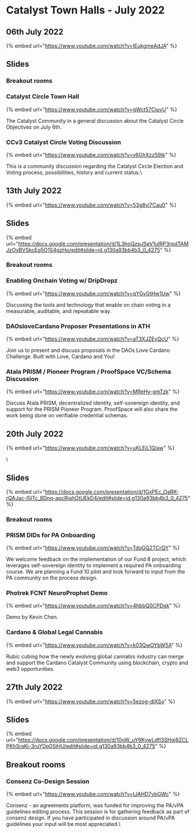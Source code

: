 # Catalyst Town Halls - July 2022

## 06th July 2022

{% embed url="https://www.youtube.com/watch?v=IEukgmeAdJA" %}

## Slides

### Breakout rooms

### Catalyst Circle Town Hall&#x20;

{% embed url="https://www.youtube.com/watch?v=gWct57CiuvU" %}

The Catalyst Community in a general discussion about the Catalyst Circle Objectives on July 6th.

### CCv3 Catalyst Circle Voting Discussion

{% embed url="https://www.youtube.com/watch?v=v6GhXzz59Ik" %}

This is a community discussion regarding the Catalyst Circle Election and Voting process, possibilities, history and current status.\


## 13th July 2022

{% embed url="https://www.youtube.com/watch?v=53g8vl7Cau0" %}

## Slides

{% embed url="https://docs.google.com/presentation/d/1L3hoQzpJSeV1uIRP3rpdTAMJzOvBVSkcEg5O1S4gzHo/edit#slide=id.g130a93bb4b3_0_4275" %}

### Breakout rooms&#x20;

### Enabling Onchain Voting w/ DripDropz

{% embed url="https://www.youtube.com/watch?v=qYGvGtHw1Uw" %}

Discussing the tools and technology that enable on chain voting in a measurable, auditable, and repeatable way.

### DAOsloveCardano Proposer Presentations in ATH

{% embed url="https://www.youtube.com/watch?v=aT3XJZEyQcU" %}

Join us to present and discuss proposals in the DAOs Love Cardano Challenge. Built with Love, Cardano and You!

### Atala PRISM / Pioneer Program / ProofSpace VC/Schema Discussion

{% embed url="https://www.youtube.com/watch?v=MReHy-gmTzk" %}

Discuss Atala PRISM, decentralized identity, self-sovereign identity, and support for the PRISM Pioneer Program. ProofSpace will also share the work being done on verifiable credential schemas.

## 20th July 2022

{% embed url="https://www.youtube.com/watch?v=uKLEjL1Qiaw" %}

\


## Slides

{% embed url="https://docs.google.com/presentation/d/1GxPEc_OaRK-rQAJac-I5lTc_8Dnq-apcRjahOtUEkD4/edit#slide=id.g130a93bb4b3_0_4275" %}

### Breakout rooms

### PRISM DIDs for PA Onboarding

{% embed url="https://www.youtube.com/watch?v=TdoGQ2TCrQY" %}

We welcome feedback on the implementation of our Fund 8 project, which leverages self-sovereign identity to implement a required PA onboarding course. We are planning a Fund 10 pilot and look forward to input from the PA community on the process design.

### Photrek FCNT NeuroProphet Demo

{% embed url="https://www.youtube.com/watch?v=4hbbQ0CPDgk" %}

Demo by Kevin Chen.

### Cardano & Global Legal Cannabis

{% embed url="https://www.youtube.com/watch?v=k03QwOYbW5A" %}

Rubic cubing how the newly evolving global cannabis industry can merge and support the Cardano Catalyst Community using blockchain, crypto and web3 opportunities.

## 27th July 2022

{% embed url="https://www.youtube.com/watch?v=5ezog-dlXSo" %}

## Slides

{% embed url="https://docs.google.com/presentation/d/10oW_uY6KywLdfI3SHqj8ZCLPKhSraKi-3ruYDp0SiHU/edit#slide=id.g130a93bb4b3_0_4275" %}

## Breakout rooms

### Consenz Co-Design Session

{% embed url="https://www.youtube.com/watch?v=tJAHD7vbGWc" %}

Consenz - an agreements platform, was funded for improving the PA/vPA guidelines editing process. This session is for gathering feedback as part of consenz design. If you have participated in discussion around PA/vPA guidelines your input will be most appreciated.\
